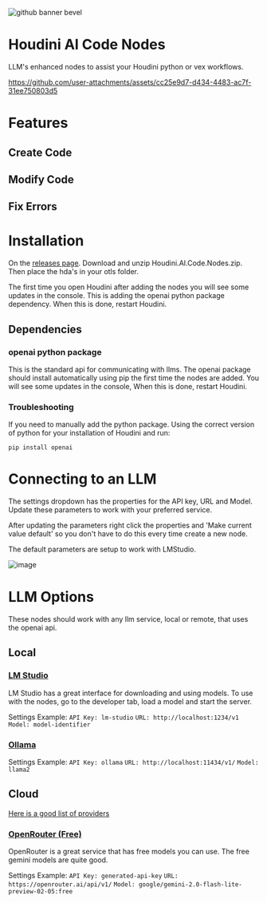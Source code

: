 ![github banner bevel](https://github.com/user-attachments/assets/8eef11d8-7923-4ca0-b709-e7e08b95d2c1)

# Houdini AI Code Nodes
LLM's enhanced nodes to assist your Houdini python or vex workflows.

https://github.com/user-attachments/assets/cc25e9d7-d434-4483-ac7f-31ee750803d5

# Features
## Create Code

## Modify Code

## Fix Errors

# Installation

On the [releases page](https://github.com/SeanPuller/Houdini-AI-Code-Nodes/releases). Download and unzip Houdini.AI.Code.Nodes.zip. Then place the hda's in your otls folder. 

The first time you open Houdini after adding the nodes you will see some updates in the console. This is adding the openai python package dependency. When this is done, restart Houdini.

## Dependencies
### openai python package
This is the standard api for communicating with llms.
The openai package should install automatically using pip the first time the nodes are added. You will see some updates in the console, When this is done, restart Houdini.

### Troubleshooting
If you need to manually add the python package. Using the correct version of python for your installation of Houdini and run:
```
pip install openai
```

# Connecting to an LLM

The settings dropdown has the properties for the API key, URL and Model. Update these parameters to work with your preferred service.

After updating the parameters right click the properties and 'Make current value default' so you don't have to do this every time create a new node.

The default parameters are setup to work with LMStudio.

![image](https://github.com/user-attachments/assets/ec73e658-0df5-4d13-a550-c1a34c44fe87)

# LLM Options
These nodes should work with any llm service, local or remote, that uses the openai api.
## Local
### [LM Studio](https://lmstudio.ai/)
LM Studio has a great interface for downloading and using models.
To use with the nodes, go to the developer tab, load a model and start the server.

Settings Example:
```API Key: lm-studio```
```URL: http://localhost:1234/v1```
```Model: model-identifier```


### [Ollama](https://ollama.com/)
Settings Example:
```API Key: ollama```
```URL: http://localhost:11434/v1/```
```Model: llama2```

## Cloud
[Here is a good list of providers](https://github.com/XueyanZhang/awesome-ai-mode-api?tab=readme-ov-file)

### [OpenRouter (Free)](https://openrouter.ai/)
OpenRouter is a great service that has free models you can use. The free gemini models are quite good.

Settings Example:
```API Key: generated-api-key```
```URL: https://openrouter.ai/api/v1/```
```Model: google/gemini-2.0-flash-lite-preview-02-05:free```



